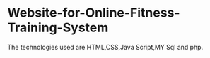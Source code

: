 # Website-for-Online-Fitness-Training-System
The technologies used are HTML,CSS,Java Script,MY Sql and php.
